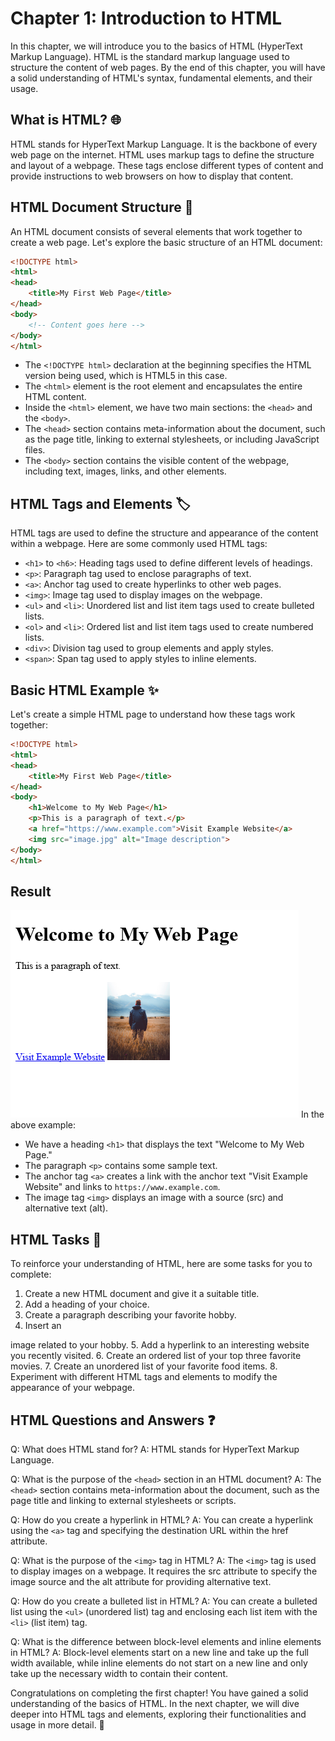 # Chapter 1: Introduction to HTML

In this chapter, we will introduce you to the basics of HTML (HyperText Markup Language). HTML is the standard markup language used to structure the content of web pages. By the end of this chapter, you will have a solid understanding of HTML's syntax, fundamental elements, and their usage.

## What is HTML? 🌐

HTML stands for HyperText Markup Language. It is the backbone of every web page on the internet. HTML uses markup tags to define the structure and layout of a webpage. These tags enclose different types of content and provide instructions to web browsers on how to display that content.

## HTML Document Structure 📄

An HTML document consists of several elements that work together to create a web page. Let's explore the basic structure of an HTML document:

```html
<!DOCTYPE html>
<html>
<head>
    <title>My First Web Page</title>
</head>
<body>
    <!-- Content goes here -->
</body>
</html>
```

- The `<!DOCTYPE html>` declaration at the beginning specifies the HTML version being used, which is HTML5 in this case.
- The `<html>` element is the root element and encapsulates the entire HTML content.
- Inside the `<html>` element, we have two main sections: the `<head>` and the `<body>`.
- The `<head>` section contains meta-information about the document, such as the page title, linking to external stylesheets, or including JavaScript files.
- The `<body>` section contains the visible content of the webpage, including text, images, links, and other elements.

## HTML Tags and Elements 🏷️

HTML tags are used to define the structure and appearance of the content within a webpage. Here are some commonly used HTML tags:

- `<h1>` to `<h6>`: Heading tags used to define different levels of headings.
- `<p>`: Paragraph tag used to enclose paragraphs of text.
- `<a>`: Anchor tag used to create hyperlinks to other web pages.
- `<img>`: Image tag used to display images on the webpage.
- `<ul>` and `<li>`: Unordered list and list item tags used to create bulleted lists.
- `<ol>` and `<li>`: Ordered list and list item tags used to create numbered lists.
- `<div>`: Division tag used to group elements and apply styles.
- `<span>`: Span tag used to apply styles to inline elements.

## Basic HTML Example ✨

Let's create a simple HTML page to understand how these tags work together:

```html
<!DOCTYPE html>
<html>
<head>
    <title>My First Web Page</title>
</head>
<body>
    <h1>Welcome to My Web Page</h1>
    <p>This is a paragraph of text.</p>
    <a href="https://www.example.com">Visit Example Website</a>
    <img src="image.jpg" alt="Image description">
</body>
</html>
```
## Result
![image](course-imag-1.png)
In the above example:
- We have a heading `<h1>` that displays the text "Welcome to My Web Page."
- The paragraph `<p>` contains some sample text.
- The anchor tag `<a>` creates a link with the anchor text "Visit Example Website" and links to `https://www.example.com`.
- The image tag `<img>` displays an image with a source (src) and alternative text (alt).

## HTML Tasks 📝

To reinforce your understanding of HTML, here are some tasks for you to complete:

1. Create a new HTML document and give it a suitable title.
2. Add a heading of your choice.
3. Create a paragraph describing your favorite hobby.
4. Insert an

 image related to your hobby.
5. Add a hyperlink to an interesting website you recently visited.
6. Create an ordered list of your top three favorite movies.
7. Create an unordered list of your favorite food items.
8. Experiment with different HTML tags and elements to modify the appearance of your webpage.

## HTML Questions and Answers ❓

Q: What does HTML stand for?
A: HTML stands for HyperText Markup Language.

Q: What is the purpose of the `<head>` section in an HTML document?
A: The `<head>` section contains meta-information about the document, such as the page title and linking to external stylesheets or scripts.

Q: How do you create a hyperlink in HTML?
A: You can create a hyperlink using the `<a>` tag and specifying the destination URL within the href attribute.

Q: What is the purpose of the `<img>` tag in HTML?
A: The `<img>` tag is used to display images on a webpage. It requires the src attribute to specify the image source and the alt attribute for providing alternative text.

Q: How do you create a bulleted list in HTML?
A: You can create a bulleted list using the `<ul>` (unordered list) tag and enclosing each list item with the `<li>` (list item) tag.

Q: What is the difference between block-level elements and inline elements in HTML?
A: Block-level elements start on a new line and take up the full width available, while inline elements do not start on a new line and only take up the necessary width to contain their content.

Congratulations on completing the first chapter! You have gained a solid understanding of the basics of HTML. In the next chapter, we will dive deeper into HTML tags and elements, exploring their functionalities and usage in more detail. 🎉
